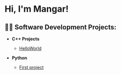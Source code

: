 <h1>Hi, I'm Mangar! 

<h2>👨‍💻 Software Development Projects:</h2>

- <b>C++ Projects</b>
  - [HelloWorld](https://github.com/MangarAthiek/Mangarcodingprojects/tree/main)

- <b>Python</b>
  - [First project](https://github.com/MangarAthiek/Mangarcodingprojects/tree/main)



<!--
**MangarAthiek** is a ✨ _special_ ✨ repository because its `README.md` (this file) appears on your GitHub profile.

Here are some ideas to get you started:

- 🔭 I’m currently working on ...
- 🌱 I’m currently learning ...
- 👯 I’m looking to collaborate on ...
- 🤔 I’m looking for help with ...
- 💬 Ask me about ...
- 📫 How to reach me: ...
- 😄 Pronouns: ...
- ⚡ Fun fact: ...
-->
